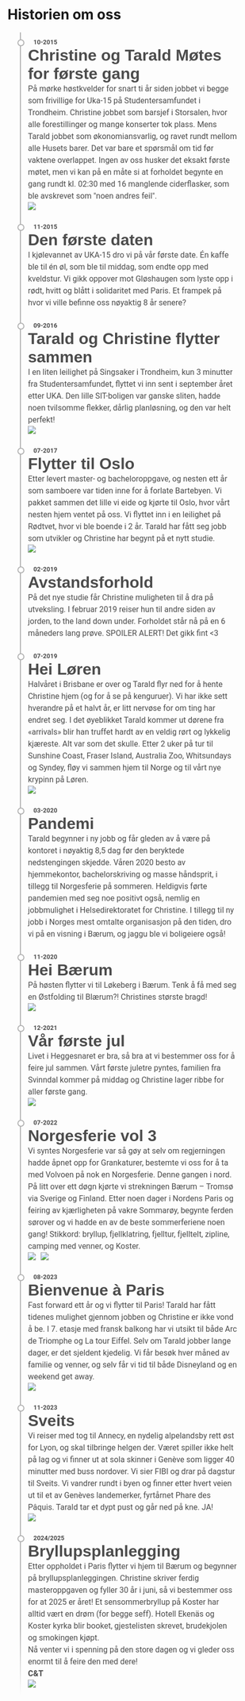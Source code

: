 # Historien om oss

<div class="timeline-container">
	<div class="timeline-item" date-is='10-2015'>
		<h1>Christine og Tarald Møtes for første gang</h1>
		<p>
      På mørke høstkvelder for snart ti år siden jobbet vi begge som frivillige for Uka-15 på Studentersamfundet i Trondheim. Christine jobbet som barsjef i Storsalen, hvor alle forestillinger og mange konserter tok plass. Mens Tarald jobbet som økonomiansvarlig, og ravet rundt mellom alle Husets barer. Det var bare et spørsmål om tid før vaktene overlappet. Ingen av oss husker det eksakt første møtet, men vi kan på en måte si at forholdet begynte en gang rundt kl. 02:30 med 16 manglende ciderflasker, som ble avskrevet som "noen andres feil".
		</p>
    <img src="/img/tidslinje/salget.jpeg" style="max-height: 300px;" />
	</div>
	<div class="timeline-item" date-is='11-2015'>
		<h1>Den første daten</h1>
		<p>
      I kjølevannet av UKA-15 dro vi på vår første date. Én kaffe ble til én øl, som ble til middag, som endte opp med kveldstur. Vi gikk oppover mot Gløshaugen som lyste opp i rødt, hvitt og blått i solidaritet med Paris. Et frampek på hvor vi ville befinne oss nøyaktig 8 år senere?
		</p>
	</div>
	<div class="timeline-item" date-is='09-2016'>
		<h1>Tarald og Christine flytter sammen</h1>
		<p>
      I en liten leilighet på Singsaker i Trondheim, kun 3 minutter fra Studentersamfundet, flyttet vi inn sent i september året etter UKA. Den lille SIT-boligen var ganske sliten, hadde noen tvilsomme flekker, dårlig planløsning, og den var helt perfekt! 
		</p>
    <img src="/img/tidslinje/samboere.jpeg" style="max-height: 300px;"/>
	</div>
	<div class="timeline-item" date-is='07-2017'>
		<h1>Flytter til Oslo</h1>
		<p>
      Etter levert master- og bacheloroppgave, og nesten ett år som samboere var tiden inne for å forlate Bartebyen. Vi pakket sammen det lille vi eide og kjørte til Oslo, hvor vårt nesten hjem ventet på oss. Vi flyttet inn i en leilighet på Rødtvet, hvor vi ble boende i 2 år. Tarald har fått seg jobb som utvikler og Christine har begynt på et nytt studie.
		</p>
    <img src="/img/tidslinje/spark.jpg" style="max-height: 500px;" />
	</div>
	<div class="timeline-item" date-is='02-2019'>
		<h1>Avstandsforhold</h1>
		<p>
      På det nye studie får Christine muligheten til å dra på utveksling. I februar 2019 reiser hun til andre siden av jorden, to the land down under. Forholdet står nå på en 6 måneders lang prøve. SPOILER ALERT! Det gikk fint <span><3</span> 
		</p>
	</div>
	<div class="timeline-item" date-is='07-2019'>
		<h1>Hei Løren</h1>
		<p>
      Halvåret i Brisbane er over og Tarald flyr ned for å hente Christine hjem (og for å se på kenguruer). Vi har ikke sett hverandre på et halvt år, er litt nervøse for om ting har endret seg. I det øyeblikket Tarald kommer ut dørene fra «arrivals» blir han truffet hardt av en veldig rørt og lykkelig kjæreste. Alt var som det skulle. Etter 2 uker på tur til Sunshine Coast, Fraser Island, Australia Zoo, Whitsundays og Syndey, fløy vi sammen hjem til Norge og til vårt nye krypinn på Løren.
		</p>
    <img src="/img/tidslinje/sidney.jpeg">
	</div>
	<div class="timeline-item" date-is='03-2020'>
		<h1>Pandemi</h1>
		<p>
      Tarald begynner i ny jobb og får gleden av å være på kontoret i nøyaktig 8,5 dag før den beryktede nedstengingen skjedde. Våren 2020 besto av hjemmekontor, bachelorskriving og masse håndsprit, i tillegg til Norgesferie på sommeren. Heldigvis førte pandemien med seg noe positivt også, nemlig en jobbmulighet i Helsedirektoratet for Christine. I tillegg til ny jobb i Norges mest omtalte organisasjon på den tiden, dro vi på en visning i Bærum, og jaggu ble vi boligeiere også!
		</p>
	</div>
	<div class="timeline-item" date-is='11-2020'>
		<h1>Hei Bærum</h1>
		<p>
      På høsten flytter vi til Løkeberg i Bærum. Tenk å få med seg en Østfolding til Blærum?! Christines største bragd!
		</p>
    <img src="/img/tidslinje/tur_gramaggan.jpg" style="max-height: 500px;"/>
	</div>
	<div class="timeline-item" date-is='12-2021'>
		<h1>Vår første jul</h1>
		<p>
      Livet i Heggesnaret er bra, så bra at vi bestemmer oss for å feire jul sammen. Vårt første juletre pyntes, familien fra Svinndal kommer på middag og Christine lager ribbe for aller første gang. 
		</p>
    <img src="/img/tidslinje/forstejuletre.jpeg" style="max-height: 500px;" />
	</div>
	<div class="timeline-item" date-is='07-2022'>
		<h1>Norgesferie vol 3</h1>
		<p>
      Vi syntes Norgesferie var så gøy at selv om regjerningen hadde åpnet opp for Grankaturer, bestemte vi oss for å ta med Volvoen på nok en Norgesferie. Denne gangen i nord. På litt over ett døgn kjørte vi strekningen Bærum – Tromsø via Sverige og Finland. Etter noen dager i Nordens Paris og feiring av kjærligheten på vakre Sommarøy, begynte ferden sørover og vi hadde en av de beste sommerferiene noen gang! Stikkord: bryllup, fjellklatring, fjelltur, fjelltelt, zipline, camping med venner, og Koster. 
		</p>
    <div style="display: flex; gap: 10px;">
      <img src="/img/tidslinje/togcbryllupsommaroy.jpg" style="max-height: 300px;" />
      <img src="/img/tidslinje/fjelltelt.jpg" style="max-height: 300px;"/>
    </div>
	</div>
	<div class="timeline-item" date-is='08-2023'>
		<h1>Bienvenue à Paris</h1>
		<p>
      Fast forward ett år og vi flytter til Paris! Tarald har fått tidenes mulighet gjennom jobben og Christine er ikke vond å be. I 7. etasje med fransk balkong har vi utsikt til både Arc de Triomphe og La tour Eiffel. Selv om Tarald jobber lange dager, er det sjeldent kjedelig. Vi får besøk hver måned av familie og venner, og selv får vi tid til både Disneyland og en weekend get away. 
		</p>
    <img src="/img/tidslinje/eiffel.jpeg" style="max-height: 300px;" />
	</div>
	<div class="timeline-item" date-is='11-2023'>
    <h1>Sveits</h1>
		<p>
      Vi reiser med tog til Annecy, en nydelig alpelandsby rett øst for Lyon, og skal tilbringe helgen der. Været spiller ikke helt på lag og vi finner ut at sola skinner i Genève som ligger 40 minutter med buss nordover. Vi sier FIBI og drar på dagstur til Sveits. Vi vandrer rundt i byen og finner etter hvert veien ut til et av Genèves landemerker, fyrtårnet Phare des Pâquis. Tarald tar et dypt pust og går ned på kne. JA!
		</p>
    <img src="/img/tidslinje/forlovet.jpeg" style="max-height: 300px;"/>
	</div>
	<div class="timeline-item" date-is='2024/2025'>
    <h1>Bryllupsplanlegging</h1>
		<p>
      Etter oppholdet i Paris flytter vi hjem til Bærum og begynner på bryllupsplanleggingen. Christine skriver ferdig masteroppgaven og fyller 30 år i juni, så vi bestemmer oss for at 2025 er året! Et sensommerbryllup på Koster har alltid vært en drøm (for begge seff). Hotell Ekenäs og Koster kyrka blir booket, gjestelisten skrevet, brudekjolen og smokingen kjøpt.
      <br />
      Nå venter vi i spenning på den store dagen og vi gleder oss enormt til å feire den med dere!
      <br />
      <b class="">C&T</b>
		</p>
    <div style="display: flex; gap: 10px;">
      <img src="/img/tidslinje/pyramidering.jpeg" style="max-height: 500px;" />
    </div>
	</div>
</div>

<style>
  @import url('https://fonts.googleapis.com/css?family=Oswald|Roboto:400,700');
.timeline-container h1, h2, h3, h4, h5, h6 {
  font-family: 'Oswald', sans-serif;
  margin: 0;
}
.timeline-container h1 {
  font-size: 2rem;
  margin-bottom: 0;
}
.timeline-container p {
  font-family: 'Roboto', sans-serif;
  font-size: 0.8rem;
  margin: 0;
  line-height: 1.5;
}
.timeline-container {
  max-width: 1024px;
  width: 90%;
  margin: 0 auto;
}
.timeline-item {
  padding: 2em 1em 1em;
  position: relative;
  color: rgba(0, 0, 0, .7);
  border-left: 2px solid rgba(0, 0, 0, .3);
}
.timeline-item p {
  font-size: 1rem;
}
.timeline-item::before {
  content: attr(date-is);
  position: absolute;
  left: 2em;
  font-weight: bold;
  top: 1em;
  display: block;
  font-family: 'Roboto', sans-serif;
  font-weight: 700;
  font-size: 0.785rem;
}
.timeline-item::after {
  width: 10px;
  height: 10px;
  display: block;
  top: 1em;
  position: absolute;
  left: -7px;
  border-radius: 10px;
  content: '';
  border: 2px solid rgba(0, 0, 0, .3);
  background: white;
}
.timeline-item:last-child {
  border-image: linear-gradient(to bottom, rgba(0, 0, 0, .3) 60%, rgba(0, 0, 0, 0)) 1 100%;
}
</style>


